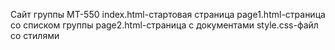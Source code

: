 Сайт группы МТ-550
index.html-стартовая страница
page1.html-страница со списком группы
page2.html-страница с документами
style.css-файл со стилями
